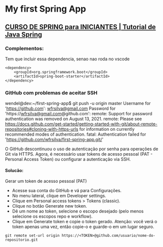 # My first Spring App

## [CURSO DE SPRING para INICIANTES | Tutorial de Java Spring](https://www.youtube.com/watch?v=YY_hf0FOIcU&ab_channel=FernandaKipper%7CDev)

### Complementos:
Tem que incluir essa dependencia, senao nao roda no vscode

```
<dependency>
    <groupId>org.springframework.boot</groupId>
    <artifactId>spring-boot-starter</artifactId>
</dependency>
```

### GitHub com problemas de aceitar SSH



wendel@dev:~/first-spring-app$ git push -u origin master
Username for 'https://github.com': wfrsilva@gmail.com
Password for 'https://wfrsilva@gmail.com@github.com':
remote: Support for password authentication was removed on August 13, 2021.
remote: Please see https://docs.github.com/get-started/getting-started-with-git/about-remote-repositories#cloning-with-https-urls for information on currently recommended modes of authentication.
fatal: Authentication failed for 'https://github.com/wfrsilva/first-spring-app.git/'

O GitHub descontinuou o uso de autenticação por senha para operações de Git via HTTPS. Agora, é necessário usar tokens de acesso pessoal (PAT - Personal Access Token) ou configurar a autenticação via SSH.


#### Solucão:

Gerar um token de acesso pessoal (PAT)
- Acesse sua conta do GitHub e vá para Configurações.
- No menu lateral, clique em Developer settings.
- Clique em Personal access tokens > Tokens (classic).
- Clique no botão Generate new token.
- Dê um nome ao token, selecione o escopo desejado (pelo menos selecione os escopos repo e workflow).
- Clique em Generate token e copie o token gerado. Atenção: você verá o token apenas uma vez, então copie-o e guarde-o em um lugar seguro.

```
git remote set-url origin https://<TOKEN>@github.com/usuario/nome-do-repositorio.git
```

